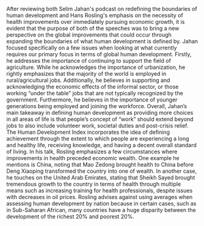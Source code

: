 After reviewing both Selim Jahan's podcast on redefining the boundaries of human development and Hans Rosling's emphasis on the necessity of health improvements over immediately pursuing economic growth, it is evident that the purpose of both of the speeches was to bring a new perspective on the global improvements that could occur through expanding the boundaries of what human development is defined by. Jahan focused specifically on a few issues when looking at what currently requires our primary focus in terms of global human development. Firstly, he addresses the importance of continuing to support the field of agriculture. While he acknowledges the importance of urbanization, he rightly emphasizes that the majority of the world is employed in rural/agricultural jobs. Additionally, he believes in supporting and acknowledging the economic effects of the informal sector, or those working “under the table” jobs that are not typically recognized by the government. Furthermore, he believes in the importance of younger generations being employed and joining the workforce. Overall, Jahan’s main takeaway in defining human development as providing more choices in all areas of life is that people’s concept of “work” should extend beyond jobs to also include volunteer work, societal duties and post-crisis relief. The Human Development Index incorporates the idea of defining achievement through the extent to which people are experiencing a long and healthy life, receiving knowledge, and having a decent overall standard of living. 
In his talk, Rosling emphasizes a few circumstances where improvements in health preceded economic wealth. One example he mentions is China, noting that Mao Zedong brought health to China before Deng Xiaoping transformed the country into one of wealth. In another case, he touches on the United Arab Emirates, stating that Sheikh Sayed brought tremendous growth to the country in terms of health through multiple means such as increasing training for health professionals, despite issues with decreases in oil prices. Rosling advises against using averages when assessing human development by nation because in certain cases, such as in Sub-Saharan African, many countries have a huge disparity between the development of the richest 20% and poorest 20%.
